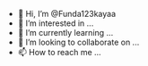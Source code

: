 - 👋 Hi, I’m @Funda123kayaa
- 👀 I’m interested in ...
- 🌱 I’m currently learning ...
- 💞️ I’m looking to collaborate on ...
- 📫 How to reach me ...

<!---
Funda123kayaa/Funda123kayaa is a ✨ special ✨ repository because its `README.md` (this file) appears on your GitHub profile.
You can click the Preview link to take a look at your changes.
--->
